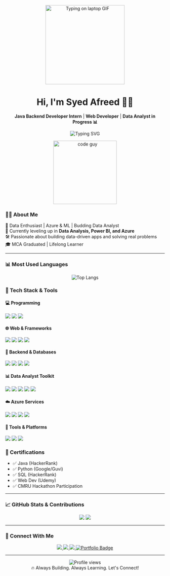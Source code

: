 <!-- 👋 Stylish Animated Intro Section -->
<p align="center">
  <img src="https://media.giphy.com/media/qgQUggAC3Pfv687qPC/giphy.gif" width="250" alt="Typing on laptop GIF"/>
</p>

<h1 align="center">Hi, I'm Syed Afreed 👨‍💻</h1>

<p align="center">
  <b>Java Backend Developer Intern</b> | <b>Web Developer</b> | <b>Data Analyst in Progress 📊</b>
</p>


 <p align="center">
  <img src="https://readme-typing-svg.herokuapp.com?font=Fira+Code&size=22&duration=4000&pause=1000&center=true&vCenter=true&width=500&lines=Java+Backend+Developer+Intern;Data+Analyst+Learner;Python+%7C+Spring+Boot+%7C+Web+Dev;Let’s+Build+Something+Amazing!+🚀" alt="Typing SVG" />
</p>



<p align="center">
  <img src="https://media.giphy.com/media/eNAsjO55tPbgaor7ma/giphy.gif" width="200" alt="code guy"/>
</p>

### 👨‍💻 About Me

🎯 Data Enthusiast | Azure & ML  | Budding Data Analyst  
🚀 Currently leveling up in **Data Analysis, Power BI, and Azure**  
🛠️ Passionate about building data-driven apps and solving real problems  
🎓 MCA Graduated | Lifelong Learner  

---


### 📊 Most Used Languages

<p align="center">
  <img src="https://github-readme-stats.vercel.app/api/top-langs/?username=afreedsyed12&layout=compact&langs_count=8&theme=tokyonight&hide_border=true&hide=html" alt="Top Langs" />
</p>


### 🧠 Tech Stack & Tools

#### 💻 Programming
<p>
  <img src="https://img.shields.io/badge/Java-ED8B00?style=for-the-badge&logo=java&logoColor=white"/>
  <img src="https://img.shields.io/badge/Python-FFD43B?style=for-the-badge&logo=python&logoColor=blue"/>
  <img src="https://img.shields.io/badge/JavaScript-F7DF1E?style=for-the-badge&logo=javascript&logoColor=black"/>
</p>

#### 🌐 Web & Frameworks
<p>
  <img src="https://img.shields.io/badge/HTML-E44D26?style=for-the-badge&logo=html5&logoColor=white"/>
  <img src="https://img.shields.io/badge/CSS-264de4?style=for-the-badge&logo=css3&logoColor=white"/>
  <img src="https://img.shields.io/badge/React-20232A?style=for-the-badge&logo=react&logoColor=61DAFB"/>
  <img src="https://img.shields.io/badge/Bootstrap-7611F6?style=for-the-badge&logo=bootstrap&logoColor=white"/>
</p>

#### 🔧 Backend & Databases
<p>
  <img src="https://img.shields.io/badge/SpringBoot-6DB33F?style=for-the-badge&logo=springboot&logoColor=white"/>
  <img src="https://img.shields.io/badge/Node.js-339933?style=for-the-badge&logo=nodedotjs&logoColor=white"/>
  <img src="https://img.shields.io/badge/MySQL-005C84?style=for-the-badge&logo=mysql&logoColor=white"/>
  <img src="https://img.shields.io/badge/MongoDB-47A248?style=for-the-badge&logo=mongodb&logoColor=white"/>
</p>

#### 📊 Data Analyst Toolkit
<p>
  <img src="https://img.shields.io/badge/Pandas-150458?style=for-the-badge&logo=pandas&logoColor=white"/>
  <img src="https://img.shields.io/badge/Numpy-013243?style=for-the-badge&logo=numpy&logoColor=white"/>
  <img src="https://img.shields.io/badge/Matplotlib-FF5733?style=for-the-badge&logo=plotly&logoColor=white"/>
  <img src="https://img.shields.io/badge/Power%20BI-F2C811?style=for-the-badge&logo=powerbi&logoColor=black"/>
  <img src="https://img.shields.io/badge/Azure-0089D6?style=for-the-badge&logo=microsoftazure&logoColor=white"/>
</p>

#### ☁️ Azure Services
<p>
  <img src="https://img.shields.io/badge/Azure%20Data%20Factory-003057?style=for-the-badge&logo=azuredatafactory&logoColor=white"/>
  <img src="https://img.shields.io/badge/Azure%20Databricks-E36209?style=for-the-badge&logo=databricks&logoColor=white"/>
  <img src="https://img.shields.io/badge/Azure%20Synapse-007FFF?style=for-the-badge&logo=microsoftazure&logoColor=white"/>
  <img src="https://img.shields.io/badge/Azure%20Blob%20Storage-0089D6?style=for-the-badge&logo=microsoftazure&logoColor=white"/>
</p>

#### 🧰 Tools & Platforms
<p>
  <img src="https://img.shields.io/badge/Git-F05032?style=for-the-badge&logo=git&logoColor=white"/>
  <img src="https://img.shields.io/badge/Postman-F76935?style=for-the-badge&logo=postman&logoColor=white"/>
  <img src="https://img.shields.io/badge/VSCode-007ACC?style=for-the-badge&logo=visualstudiocode&logoColor=white"/>
</p>


### 📜 Certifications
- ✅ Java (HackerRank)  
- ✅ Python (Google/Guvi)  
- ✅ SQL (HackerRank)  
- ✅ Web Dev (Udemy)  
- ✅ CMRU Hackathon Participation  

---

### 📈 GitHub Stats & Contributions

<p align="center">
  <img src="https://github-readme-stats.vercel.app/api?username=afreedsyed12&theme=tokyonight&show_icons=true" />
  <img src="https://github-readme-streak-stats.herokuapp.com/?user=afreedsyed12&theme=tokyonight" />
</p>

---

### 🎯 Connect With Me

<p align="center">
  <a href="mailto:afreedsyed12@gmail.com">
    <img src="https://img.shields.io/badge/Gmail-D14836?style=for-the-badge&logo=gmail&logoColor=white"/>
  </a>
  <a href="https://www.linkedin.com/in/syed-afreed">
    <img src="https://img.shields.io/badge/LinkedIn-0077B5?style=for-the-badge&logo=linkedin&logoColor=white"/>
  </a>
  <a href="https://github.com/afreedsyed12">
    <img src="https://img.shields.io/badge/GitHub-181717?style=for-the-badge&logo=github&logoColor=white"/>
  </a>
  <a href="https://afreedsyed12.github.io/SyedAfreed_Portfolio/">
  <img src="https://img.shields.io/badge/Portfolio-0a192f?style=for-the-badge&logo=google-chrome&logoColor=white" alt="Portfolio Badge"/>
</a>

</p>


---

<p align="center">
  <img src="https://komarev.com/ghpvc/?username=afreedsyed12&style=flat-square&color=blue" alt="Profile views" />
  <br />
  🔥 Always Building. Always Learning. Let's Connect!
</p>
